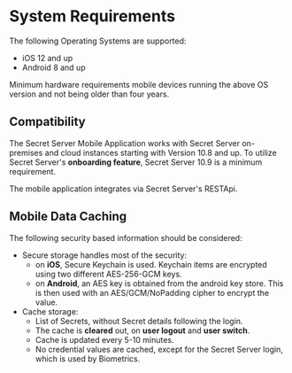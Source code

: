 [title]: # (Onboarding)
[tags]: # (mobile)
[priority]: # (2)
# System Requirements

The following Operating Systems are supported:

* iOS 12 and up
* Android 8 and up

Minimum hardware requirements mobile devices running the above OS version and not being older than four years.

## Compatibility

The Secret Server Mobile Application works with Secret Server on-premises and cloud instances starting with Version 10.8 and up. To utilize Secret Server's __onboarding feature__, Secret Server 10.9 is a minimum requirement.

The mobile application integrates via Secret Server's RESTApi.

## Mobile Data Caching

The following security based information should be considered:

* Secure storage handles most of the security:
  * on __iOS__, Secure Keychain is used. Keychain items are encrypted using two different AES-256-GCM keys.
  * on __Android__, an AES key is obtained from the android key store. This is then used with an AES/GCM/NoPadding cipher to encrypt the value.
* Cache storage:
  * List of Secrets, without Secret details following the login.
  * The cache is __cleared__ out, on __user logout__ and __user switch__.
  * Cache is updated every 5-10 minutes.
  * No credential values are cached, except for the Secret Server login, which is used by Biometrics.

